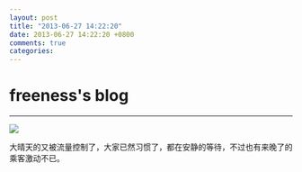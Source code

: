 ```yaml
---
layout: post
title: "2013-06-27 14:22:20"
date: 2013-06-27 14:22:20 +0800
comments: true
categories: 
---
```


# freeness's blog

----------

![](http://okqmqrbgo.bkt.clouddn.com/201306271422201.jpg)

>
大晴天的又被流量控制了，大家已然习惯了，都在安静的等待，不过也有来晚了的乘客激动不已。